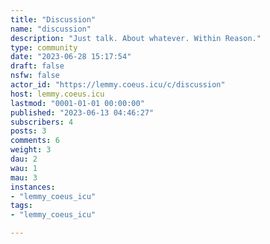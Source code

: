```yaml
---
title: "Discussion" 
name: "discussion"
description: "Just talk. About whatever. Within Reason."
type: community
date: "2023-06-28 15:17:54"
draft: false
nsfw: false
actor_id: "https://lemmy.coeus.icu/c/discussion"
host: lemmy.coeus.icu
lastmod: "0001-01-01 00:00:00"
published: "2023-06-13 04:46:27"
subscribers: 4
posts: 3
comments: 6
weight: 3
dau: 2
wau: 1
mau: 3
instances:
- "lemmy_coeus_icu"
tags: 
- "lemmy_coeus_icu"

---
```

